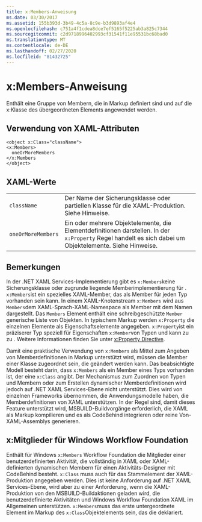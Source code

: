```yaml
---
title: x:Members-Anweisung
ms.date: 03/30/2017
ms.assetid: 155b393d-3b49-4c5a-8c9e-b3d9893af4e4
ms.openlocfilehash: c751a4f1cdea8dce7ef5165f5225ab3a825c7344
ms.sourcegitcommit: c2d9718996402993cf31541f11e95531bc68bad0
ms.translationtype: MT
ms.contentlocale: de-DE
ms.lasthandoff: 02/27/2020
ms.locfileid: "81432725"
---
```

# <a name="xmembers-directive"></a>x:Members-Anweisung
Enthält eine Gruppe von Membern, die in Markup definiert sind und auf die x:Klasse des übergeordneten Elements angewendet werden.

## <a name="xaml-attribute-usage"></a>Verwendung von XAML-Attributen

```xaml
<object x:Class="className">
<x:Members>
  oneOrMoreMembers
</x:Members
</object>
```

## <a name="xaml-values"></a>XAML-Werte

|||
|-|-|
|`className`|Der Name der Sicherungsklasse oder partiellen Klasse für die XAML-Produktion. Siehe Hinweise.|
|`oneOrMoreMembers`|Ein oder mehrere Objektelemente, die Elementdefinitionen darstellen. In der `x:Property` Regel handelt es sich dabei um Objektelemente. Siehe Hinweise.|

## <a name="remarks"></a>Bemerkungen

In der .NET XAML Services-Implementierung gibt es `x:Members`keine Sicherungsklasse oder zugrunde liegende Memberimplementierung für . `x:Members`ist ein spezielles XAML-Member, das als Member für jeden Typ vorhanden sein kann. In einem XAML-Knotenstream `x:Members` wird aus `Members`dem XAML-Sprach-XAML-Namespace als Member mit dem Namen dargestellt. Das `Members` Element enthält eine schreibgeschützte `Member` generische Liste von Objekten. In typischem Markup werden `x:Property` die einzelnen Elemente als Eigenschaftselemente angegeben. `x:Property`ist ein präziserer Typ speziell für Eigenschaften `x:Member`von Typen und kann zu zu . Weitere Informationen finden Sie unter [x:Property Directive](xproperty-directive.md).

Damit eine praktische Verwendung von `x:Members` als Mittel zum Angeben von Memberdefinitionen in Markup unterstützt wird, müssen die Member einer Klasse zugeordnet sein, die geändert werden kann. Das beabsichtigte Modell besteht darin, dass `x:Members` als ein Member eines Typs vorhanden ist, der eine `x:Class` angibt. Der Mechanismus zum Zuordnen von Typen und Membern oder zum Erstellen dynamischer Memberdefinitionen wird jedoch auf .NET XAML Services-Ebene nicht unterstützt. Dies wird von einzelnen Frameworks übernommen, die Anwendungsmodelle haben, die Memberdefinitionen von XAML unterstützen. In der Regel sind, damit dieses Feature unterstützt wird, MSBUILD-Buildvorgänge erforderlich, die XAML als Markup kompilieren und es als CodeBehind integrieren oder reine Von-XAML-Assemblys generieren.

## <a name="xmembers-for-windows-workflow-foundation"></a>x:Mitglieder für Windows Workflow Foundation

Enthält für Windows `x:Members` Workflow Foundation die Mitglieder einer benutzerdefinierten Aktivität, die vollständig in XAML oder XAML-definierten dynamischen Membern für einen Aktivitäts-Designer mit CodeBehind besteht. `x:Class` muss auch für das Stammelement der XAML-Produktion angegeben werden. Dies ist keine Anforderung auf .NET XAML Services-Ebene, wird aber zu einer Anforderung, wenn die XAML-Produktion von den MSBUILD-Buildaktionen geladen wird, die benutzerdefinierte Aktivitäten und Windows Workflow Foundation XAML im Allgemeinen unterstützen. `x:Members`muss das erste untergeordnete Element im Markup des `x:Class`Objektelements sein, das die deklariert.
